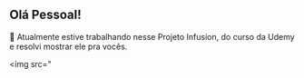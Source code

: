 ## Olá Pessoal!

🔭 Atualmente estive trabalhando nesse Projeto Infusion, do curso da Udemy e resolvi mostrar ele pra vocês.

<p float="left">

 <img src="
